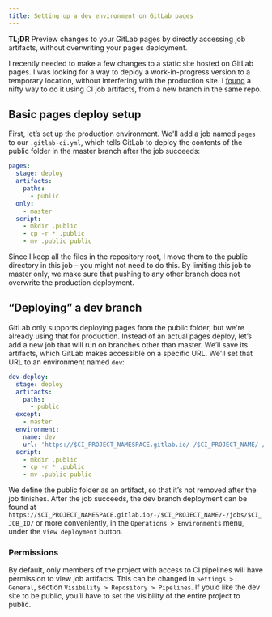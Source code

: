 ```yaml
---
title: Setting up a dev environment on GitLab pages
---
```

**TL;DR** Preview changes to your GitLab pages by directly accessing job artifacts, without overwriting your pages deployment.

I recently needed to make a few changes to a static site hosted on GitLab pages.
I was looking for a way to deploy a work-in-progress version to a temporary location, without interfering with the production site.
I [found](https://stackoverflow.com/a/58402821) a nifty way to do it using CI job artifacts, from a new branch in the same repo.

## Basic pages deploy setup

First, let’s set up the production environment.
We'll add a job named `pages` to our `.gitlab-ci.yml`, which tells GitLab to deploy the contents of the public folder in the master branch after the job succeeds:

```yaml
pages:
  stage: deploy
  artifacts:
    paths:
      - public
  only:
    - master
  script:
    - mkdir .public
    - cp -r * .public
    - mv .public public
```

Since I keep all the files in the repository root, I move them to the public directory in this job &ndash; you might not need to do this.
By limiting this job to master only, we make sure that pushing to any other branch does not overwrite the production deployment.

## “Deploying” a dev branch

GitLab only supports deploying pages from the public folder, but we're already using that for production.
Instead of an actual pages deploy, let’s add a new job that will run on branches other than master.
We’ll save its artifacts, which GitLab makes accessible on a specific URL.
We'll set that URL to an environment named `dev`:

```yaml
dev-deploy:
  stage: deploy
  artifacts:
    paths:
      - public
  except:
    - master
  environment:
    name: dev
    url: 'https://$CI_PROJECT_NAMESPACE.gitlab.io/-/$CI_PROJECT_NAME/-/jobs/$CI_JOB_ID/artifacts/public/index.html'
  script:
    - mkdir .public
    - cp -r * .public
    - mv .public public
```

We define the public folder as an artifact, so that it’s not removed after the job finishes.
After the job succeeds, the dev branch deployment can be found at `https://$CI_PROJECT_NAMESPACE.gitlab.io/-/$CI_PROJECT_NAME/-/jobs/$CI_JOB_ID/` or more conveniently, in the `Operations > Environments` menu, under the `View deployment` button.

### Permissions

By default, only members of the project with access to CI pipelines will have permission to view job artifacts.
This can be changed in `Settings > General`, section `Visibility > Repository > Pipelines`.
If you’d like the dev site to be public, you’ll have to set the visibility of the entire project to public.
